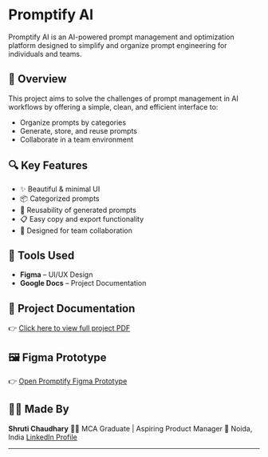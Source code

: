 
# Promptify AI

Promptify AI is an AI-powered prompt management and optimization platform designed to simplify and organize prompt engineering for individuals and teams.

## 🧠 Overview

This project aims to solve the challenges of prompt management in AI workflows by offering a simple, clean, and efficient interface to:

- Organize prompts by categories
- Generate, store, and reuse prompts
- Collaborate in a team environment

## 🔍 Key Features

- ✨ Beautiful & minimal UI
- 📦 Categorized prompts
- 🔁 Reusability of generated prompts
- 📋 Easy copy and export functionality
- 🧩 Designed for team collaboration

## 🎨 Tools Used

- **Figma** – UI/UX Design
- **Google Docs** – Project Documentation

## 📁 Project Documentation

👉 [Click here to view full project PDF](Project:%20Promptify.ai%20–%20An%20AI-Powered%20Prompt%20Management%20&%20Optimization%20Platform%20for%20Teams.pdf)

## 🖼️ Figma Prototype

👉 [Open Promptify Figma Prototype](https://www.figma.com/proto/sYop5LcLly4HlbNkHQ47jj/Promptify.AI-UI-Design?node-id=1-2)

## 🙋‍♀️ Made By

**Shruti Chaudhary**
🧑‍💻 MCA Graduate | Aspiring Product Manager
📍 Noida, India
[LinkedIn Profile](https://www.linkedin.com/in/shrutichaudhary55555)

---
